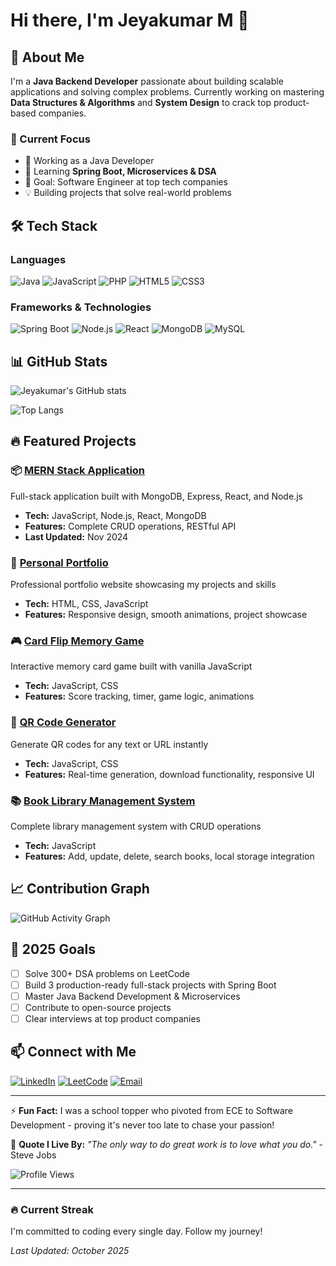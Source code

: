 # Hi there, I'm Jeyakumar M 👋

## 🚀 About Me
I'm a **Java Backend Developer** passionate about building scalable applications and solving complex problems. Currently working on mastering **Data Structures & Algorithms** and **System Design** to crack top product-based companies.

### 💼 Current Focus
- 🔭 Working as a Java Developer
- 🌱 Learning **Spring Boot, Microservices & DSA**
- 🎯 Goal: Software Engineer at top tech companies
- 💡 Building projects that solve real-world problems

## 🛠️ Tech Stack

### Languages
![Java](https://img.shields.io/badge/Java-ED8B00?style=for-the-badge&logo=openjdk&logoColor=white)
![JavaScript](https://img.shields.io/badge/JavaScript-F7DF1E?style=for-the-badge&logo=javascript&logoColor=black)
![PHP](https://img.shields.io/badge/PHP-777BB4?style=for-the-badge&logo=php&logoColor=white)
![HTML5](https://img.shields.io/badge/HTML5-E34F26?style=for-the-badge&logo=html5&logoColor=white)
![CSS3](https://img.shields.io/badge/CSS3-1572B6?style=for-the-badge&logo=css3&logoColor=white)

### Frameworks & Technologies
![Spring Boot](https://img.shields.io/badge/Spring_Boot-6DB33F?style=for-the-badge&logo=spring-boot&logoColor=white)
![Node.js](https://img.shields.io/badge/Node.js-43853D?style=for-the-badge&logo=node.js&logoColor=white)
![React](https://img.shields.io/badge/React-20232A?style=for-the-badge&logo=react&logoColor=61DAFB)
![MongoDB](https://img.shields.io/badge/MongoDB-4EA94B?style=for-the-badge&logo=mongodb&logoColor=white)
![MySQL](https://img.shields.io/badge/MySQL-005C84?style=for-the-badge&logo=mysql&logoColor=white)

## 📊 GitHub Stats

![Jeyakumar's GitHub stats](https://github-readme-stats.vercel.app/api?username=jeyakumar22&show_icons=true&theme=radical)

![Top Langs](https://github-readme-stats.vercel.app/api/top-langs/?username=jeyakumar22&layout=compact&theme=radical)

## 🔥 Featured Projects

### 📦 [MERN Stack Application](https://github.com/jeyakumar22/mernstack)
Full-stack application built with MongoDB, Express, React, and Node.js
- **Tech:** JavaScript, Node.js, React, MongoDB
- **Features:** Complete CRUD operations, RESTful API
- **Last Updated:** Nov 2024

### 💼 [Personal Portfolio](https://github.com/jeyakumar22/my_portfolio)
Professional portfolio website showcasing my projects and skills
- **Tech:** HTML, CSS, JavaScript
- **Features:** Responsive design, smooth animations, project showcase

### 🎮 [Card Flip Memory Game](https://github.com/jeyakumar22/cardflip)
Interactive memory card game built with vanilla JavaScript
- **Tech:** JavaScript, CSS
- **Features:** Score tracking, timer, game logic, animations

### 📱 [QR Code Generator](https://github.com/jeyakumar22/QR_generator)
Generate QR codes for any text or URL instantly
- **Tech:** JavaScript, CSS
- **Features:** Real-time generation, download functionality, responsive UI

### 📚 [Book Library Management System](https://github.com/jeyakumar22/Book-library-CRUD-)
Complete library management system with CRUD operations
- **Tech:** JavaScript
- **Features:** Add, update, delete, search books, local storage integration

## 📈 Contribution Graph

![GitHub Activity Graph](https://github-readme-activity-graph.vercel.app/graph?username=jeyakumar22&theme=github-compact)

## 🎯 2025 Goals
- [ ] Solve 300+ DSA problems on LeetCode
- [ ] Build 3 production-ready full-stack projects with Spring Boot
- [ ] Master Java Backend Development & Microservices
- [ ] Contribute to open-source projects
- [ ] Clear interviews at top product companies

## 📫 Connect with Me

[![LinkedIn](https://img.shields.io/badge/LinkedIn-0077B5?style=for-the-badge&logo=linkedin&logoColor=white)](https://linkedin.com/in/yourprofile)
[![LeetCode](https://img.shields.io/badge/LeetCode-FFA116?style=for-the-badge&logo=leetcode&logoColor=black)](https://leetcode.com/yourprofile)
[![Email](https://img.shields.io/badge/Email-D14836?style=for-the-badge&logo=gmail&logoColor=white)](mailto:your.email@example.com)

---

⚡ **Fun Fact:** I was a school topper who pivoted from ECE to Software Development - proving it's never too late to chase your passion!

💬 **Quote I Live By:** *"The only way to do great work is to love what you do."* - Steve Jobs

![Profile Views](https://komarev.com/ghpvc/?username=jeyakumar22&color=brightgreen)

---

### 🔥 Current Streak
I'm committed to coding every single day. Follow my journey!

*Last Updated: October 2025*
